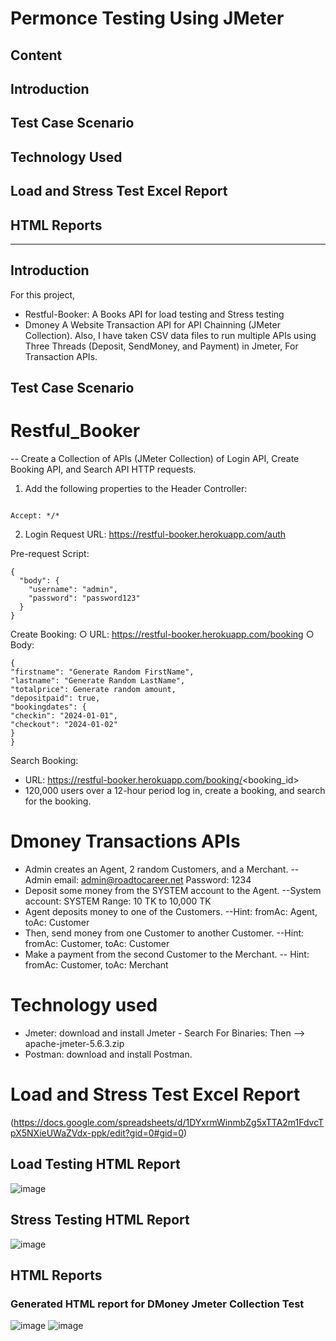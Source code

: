 # Permonce Testing Using JMeter

## Content
## Introduction
## Test Case Scenario
## Technology Used
## Load and Stress Test Excel Report
## HTML Reports


---

## Introduction
For this project, 
- Restful-Booker: A Books API for load testing and Stress testing
- Dmoney A Website Transaction API for API Chainning (JMeter Collection). Also, I have taken CSV data files to run multiple APIs using Three Threads (Deposit, SendMoney, and Payment) in Jmeter, For Transaction APIs.

## Test Case Scenario
# Restful_Booker
 -- Create a Collection of APIs (JMeter Collection) of Login API, Create Booking API, and Search API HTTP requests.
 1. Add the following properties to the Header Controller:
 ```

Accept: */*

```

2. Login
Request URL:
https://restful-booker.herokuapp.com/auth

Pre-request Script:
```
{
  "body": {
    "username": "admin",
    "password": "password123"
  }
}
```
Create Booking:
○ URL: https://restful-booker.herokuapp.com/booking
○ Body:
```
{
"firstname": "Generate Random FirstName",
"lastname": "Generate Random LastName",
"totalprice": Generate random amount,
"depositpaid": true,
"bookingdates": {
"checkin": "2024-01-01",
"checkout": "2024-01-02"
}
}
```
Search Booking:
- URL: https://restful-booker.herokuapp.com/booking/<booking_id&gt;
- 120,000 users over a 12-hour period log in, create a booking, and search for the
booking. 

# Dmoney Transactions APIs
- Admin creates an Agent, 2 random Customers, and a Merchant.
-- Admin email: admin@roadtocareer.net Password: 1234
- Deposit some money from the SYSTEM account to the Agent.
--System account: SYSTEM Range: 10 TK to 10,000 TK
- Agent deposits money to one of the Customers.
--Hint: fromAc: Agent, toAc: Customer
- Then, send money from one Customer to another Customer.
--Hint: fromAc: Customer, toAc: Customer
- Make a payment from the second Customer to the Merchant.
-- Hint: fromAc: Customer, toAc: Merchant


# Technology used
- Jmeter: download and install Jmeter -
Search For Binaries: Then --> apache-jmeter-5.6.3.zip
- Postman: download and install Postman.
# Load and Stress Test Excel Report
(https://docs.google.com/spreadsheets/d/1DYxrmWinmbZg5xTTA2m1FdvcTpX5NXieUWaZVdx-ppk/edit?gid=0#gid=0)

## Load Testing HTML Report
![image](https://github.com/user-attachments/assets/a8832730-c6df-4f6c-8609-b726caefbf49)


## Stress Testing HTML Report
![image](https://github.com/user-attachments/assets/17f67bef-6819-4668-80db-6709b3af3e1b)


## HTML Reports
### Generated HTML report for DMoney Jmeter Collection Test
![image](https://github.com/user-attachments/assets/7cfdb739-a18a-4055-9836-c1b132a2f53b)
![image](https://github.com/user-attachments/assets/3d0231ab-9f62-485f-80cc-0f2cef2a5f39)








